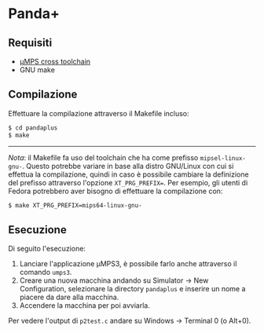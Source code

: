 # Panda+

## Requisiti

- [µMPS cross toolchain](https://wiki.virtualsquare.org/education/tutorials/umps/installation.html)
- GNU make

## Compilazione

Effettuare la compilazione attraverso il Makefile incluso:

```bash
$ cd pandaplus
$ make
```

---

*Nota*: il Makefile fa uso del toolchain che ha come prefisso `mipsel-linux-gnu-`. Questo potrebbe variare in base alla distro GNU/Linux con cui si effettua la compilazione, quindi in caso è possibile cambiare la definizione del prefisso attraverso l'opzione `XT_PRG_PREFIX=`. Per esempio, gli utenti di Fedora potrebbero aver bisogno di effettuare la compilazione con:

```bash
$ make XT_PRG_PREFIX=mips64-linux-gnu-
```

## Esecuzione

Di seguito l'esecuzione:

1. Lanciare l'applicazione µMPS3, è possibile farlo anche attraverso il comando `umps3`.
2. Creare una nuova macchina andando su Simulator → New Configuration, selezionare la directory `pandaplus` e inserire un nome a piacere da dare alla macchina.
3. Accendere la macchina per poi avviarla.

Per vedere l'output di `p2test.c` andare su Windows → Terminal 0 (o Alt+0).
